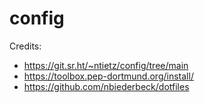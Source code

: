 # config

Credits:
- https://git.sr.ht/~ntietz/config/tree/main
- https://toolbox.pep-dortmund.org/install/
- https://github.com/nbiederbeck/dotfiles
